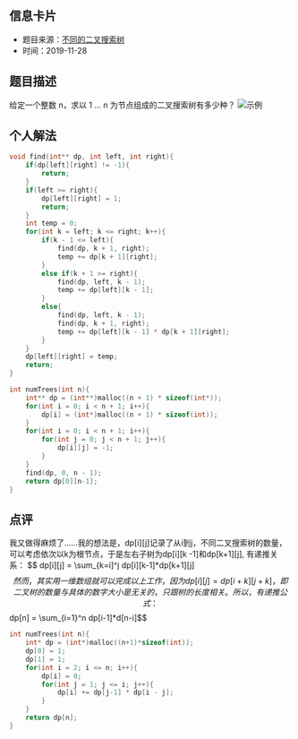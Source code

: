 ## 信息卡片
* 题目来源：[不同的二叉搜索树](https://leetcode-cn.com/problems/unique-binary-search-trees/)
* 时间：2019-11-28



## 题目描述
给定一个整数 n，求以 1 ... n 为节点组成的二叉搜索树有多少种？
![示例](https://github.com/square-coder/LeetCode-/blob/master/pic/96.png)
## 个人解法
```c
void find(int** dp, int left, int right){
    if(dp[left][right] != -1){
        return;
    }
    if(left >= right){
        dp[left][right] = 1;
        return;
    }
    int temp = 0;
    for(int k = left; k <= right; k++){
        if(k - 1 <= left){
            find(dp, k + 1, right);
            temp += dp[k + 1][right];
        }
        else if(k + 1 >= right){
            find(dp, left, k - 1);
            temp += dp[left][k - 1];
        }
        else{
            find(dp, left, k - 1);
            find(dp, k + 1, right);
            temp += dp[left][k - 1] * dp[k + 1][right];
        }
    }
    dp[left][right] = temp;
    return;
}

int numTrees(int n){
    int** dp = (int**)malloc((n + 1) * sizeof(int*));
    for(int i = 0; i < n + 1; i++){
        dp[i] = (int*)malloc((n + 1) * sizeof(int));
    }
    for(int i = 0; i < n + 1; i++){
        for(int j = 0; j < n + 1; j++){
            dp[i][j] = -1;
        }
    }
    find(dp, 0, n - 1);
    return dp[0][n-1];
}
``` 



## 点评
我又做得麻烦了……我的想法是，dp[i][j]记录了从i到j，不同二叉搜索树的数量，可以考虑依次以k为根节点，于是左右子树为dp[i][k -1]和dp[k+1][j],
有递推关系：
$$ dp[i][j] = \sum_{k=i]^j dp[i][k-1]*dp[k+1][j] $$
然而，其实用一维数组就可以完成以上工作，因为dp[i][j] = dp[i+k][j+k]，即二叉树的数量与具体的数字大小是无关的，只跟树的长度相关。所以，
有递推公式：
$$ dp[n] = \sum_{i=1}^n dp[i-1]*d[n-i]$$
```c
int numTrees(int n){
    int* dp = (int*)malloc((n+1)*sizeof(int));
    dp[0] = 1;
    dp[1] = 1;
    for(int i = 2; i <= n; i++){
        dp[i] = 0;
        for(int j = 1; j <= i; j++){
            dp[i] += dp[j-1] * dp[i - j];
        }
    }
    return dp[n];
}
```
